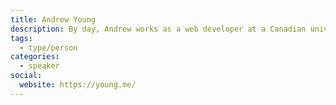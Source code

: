 ```yaml
---
title: Andrew Young
description: By day, Andrew works as a web developer at a Canadian university. By night, he delves into coding and innovation, leading to the creation of civic tech initiatives such as vaccinehunters.ca and wwater.ca, which aim to assist and benefit Canadians.
tags:
  - type/person
categories:
  - speaker
social:
  website: https://young.me/
---
```

